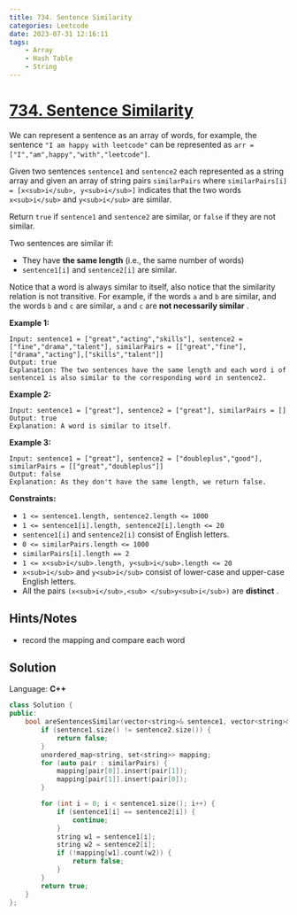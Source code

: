 ```yaml
---
title: 734. Sentence Similarity
categories: Leetcode
date: 2023-07-31 12:16:11
tags:
    - Array
    - Hash Table
    - String
---
```


# [734. Sentence Similarity](https://leetcode.com/problems/sentence-similarity/)

We can represent a sentence as an array of words, for example, the sentence `"I am happy with leetcode"` can be represented as `arr = ["I","am",happy","with","leetcode"]`.

Given two sentences `sentence1` and `sentence2` each represented as a string array and given an array of string pairs `similarPairs` where `similarPairs[i] = [x<sub>i</sub>, y<sub>i</sub>]` indicates that the two words `x<sub>i</sub>` and `y<sub>i</sub>` are similar.

Return `true` if `sentence1` and `sentence2` are similar, or `false` if they are not similar.

Two sentences are similar if:

- They have **the same length**  (i.e., the same number of words)
- `sentence1[i]` and `sentence2[i]` are similar.

Notice that a word is always similar to itself, also notice that the similarity relation is not transitive. For example, if the words `a` and `b` are similar, and the words `b` and `c` are similar, `a` and `c` are **not necessarily similar** .

**Example 1:**

```text
Input: sentence1 = ["great","acting","skills"], sentence2 = ["fine","drama","talent"], similarPairs = [["great","fine"],["drama","acting"],["skills","talent"]]
Output: true
Explanation: The two sentences have the same length and each word i of sentence1 is also similar to the corresponding word in sentence2.
```

**Example 2:**

```text
Input: sentence1 = ["great"], sentence2 = ["great"], similarPairs = []
Output: true
Explanation: A word is similar to itself.
```

**Example 3:**

```text
Input: sentence1 = ["great"], sentence2 = ["doubleplus","good"], similarPairs = [["great","doubleplus"]]
Output: false
Explanation: As they don't have the same length, we return false.
```

**Constraints:**

- `1 <= sentence1.length, sentence2.length <= 1000`
- `1 <= sentence1[i].length, sentence2[i].length <= 20`
- `sentence1[i]` and `sentence2[i]` consist of English letters.
- `0 <= similarPairs.length <= 1000`
- `similarPairs[i].length == 2`
- `1 <= x<sub>i</sub>.length, y<sub>i</sub>.length <= 20`
- `x<sub>i</sub>` and `y<sub>i</sub>` consist of lower-case and upper-case English letters.
- All the pairs `(x<sub>i</sub>,<sub> </sub>y<sub>i</sub>)` are **distinct** .

## Hints/Notes

- record the mapping and compare each word

## Solution

Language: **C++**

```C++
class Solution {
public:
    bool areSentencesSimilar(vector<string>& sentence1, vector<string>& sentence2, vector<vector<string>>& similarPairs) {
        if (sentence1.size() != sentence2.size()) {
            return false;
        }
        unordered_map<string, set<string>> mapping;
        for (auto pair : similarPairs) {
            mapping[pair[0]].insert(pair[1]);
            mapping[pair[1]].insert(pair[0]);
        }

        for (int i = 0; i < sentence1.size(); i++) {
            if (sentence1[i] == sentence2[i]) {
                continue;
            }
            string w1 = sentence1[i];
            string w2 = sentence2[i];
            if (!mapping[w1].count(w2)) {
                return false;
            }
        }
        return true;
    }
};
```
